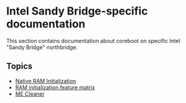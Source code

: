 # Intel Sandy Bridge-specific documentation

This section contains documentation about coreboot on specific Intel "Sandy Bridge" northbridge.

## Topics

- [Native RAM Initialization](nri.md)
- [RAM initialization feature matrix](nri_features.md)
- [ME Cleaner](me_cleaner.md)
